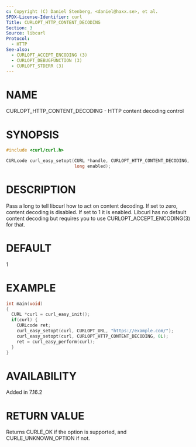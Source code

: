 ```yaml
---
c: Copyright (C) Daniel Stenberg, <daniel@haxx.se>, et al.
SPDX-License-Identifier: curl
Title: CURLOPT_HTTP_CONTENT_DECODING
Section: 3
Source: libcurl
Protocol:
  - HTTP
See-also:
  - CURLOPT_ACCEPT_ENCODING (3)
  - CURLOPT_DEBUGFUNCTION (3)
  - CURLOPT_STDERR (3)
---
```


# NAME

CURLOPT_HTTP_CONTENT_DECODING - HTTP content decoding control

# SYNOPSIS

~~~c
#include <curl/curl.h>

CURLcode curl_easy_setopt(CURL *handle, CURLOPT_HTTP_CONTENT_DECODING,
                          long enabled);
~~~

# DESCRIPTION

Pass a long to tell libcurl how to act on content decoding. If set to zero,
content decoding is disabled. If set to 1 it is enabled. Libcurl has no
default content decoding but requires you to use
CURLOPT_ACCEPT_ENCODING(3) for that.

# DEFAULT

1

# EXAMPLE

~~~c
int main(void)
{
  CURL *curl = curl_easy_init();
  if(curl) {
    CURLcode ret;
    curl_easy_setopt(curl, CURLOPT_URL, "https://example.com/");
    curl_easy_setopt(curl, CURLOPT_HTTP_CONTENT_DECODING, 0L);
    ret = curl_easy_perform(curl);
  }
}
~~~

# AVAILABILITY

Added in 7.16.2

# RETURN VALUE

Returns CURLE_OK if the option is supported, and CURLE_UNKNOWN_OPTION if not.
